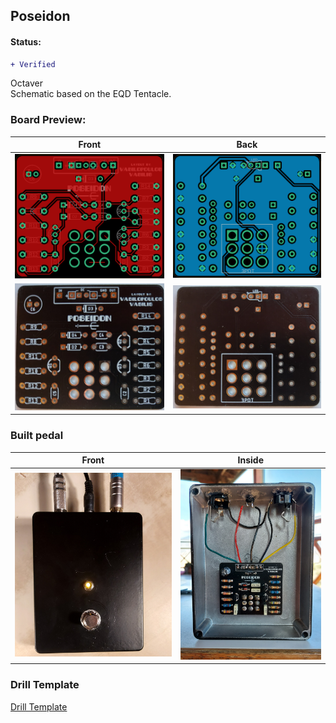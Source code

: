 ## Poseidon  	
#### Status:
```diff
+ Verified
```
Octaver  
Schematic based on the EQD Tentacle.  
### Board Preview: 

Front             |  Back
:-------------------------:|:-------------------------:
<img src="Photos/Poseidon_Front.png?raw=true">  |  <img src="Photos/Poseidon_Back.png?raw=true">
<img src="Photos/Poseidon_picf.jpg?raw=true">  |  <img src="Photos/Poseidon_picb.jpg?raw=true">

### Built pedal

Front             |  Inside
:-------------------------:|:-------------------------:
<img src="Photos/Poseidon_shot.jpg?raw=true">  |  <img src="Photos/Poseidon_gutshot.jpg?raw=true">

### Drill Template 

[Drill Template](Photos/PoseidonDrill.pdf)